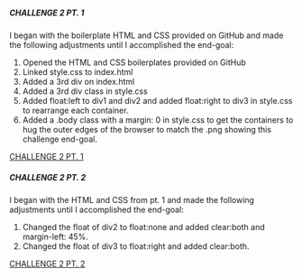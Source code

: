 ##### CHALLENGE 2 PT. 1
I began with the boilerplate HTML and CSS provided on GitHub and made the following adjustments until I accomplished the end-goal:

1. Opened the HTML and CSS boilerplates provided on GitHub
2. Linked style.css to index.html
3. Added a 3rd div on index.html
4. Added a 3rd div class in style.css
5. Added float:left to div1 and div2 and added float:right to div3 in style.css to rearrange each container.
6. Added a .body class with a margin: 0 in style.css to get the containers to hug the outer edges of the browser to match the .png showing this challenge end-goal.

[CHALLENGE 2 PT. 1](http://codepen.io/jamesnsummers/pen/WjpPNV)

##### CHALLENGE 2 PT. 2
I began with the HTML and CSS from pt. 1 and made the following adjustments until I accomplished the end-goal:

1. Changed the float of div2 to float:none and added clear:both and margin-left: 45%.
2. Changed the float of div3 to float:right and added clear:both.

[CHALLENGE 2 PT. 2](http://codepen.io/jamesnsummers/pen/bWqzpP)
